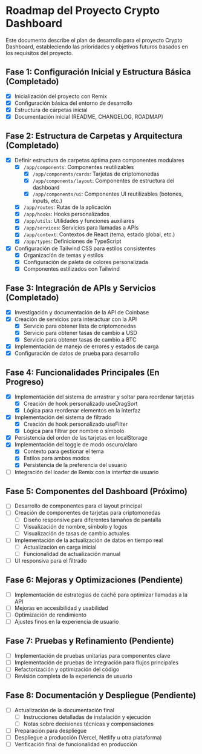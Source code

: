 # Roadmap del Proyecto Crypto Dashboard

Este documento describe el plan de desarrollo para el proyecto Crypto Dashboard, estableciendo las prioridades y objetivos futuros basados en los requisitos del proyecto.

## Fase 1: Configuración Inicial y Estructura Básica (Completado)
- [x] Inicialización del proyecto con Remix
- [x] Configuración básica del entorno de desarrollo
- [x] Estructura de carpetas inicial
- [x] Documentación inicial (README, CHANGELOG, ROADMAP)

## Fase 2: Estructura de Carpetas y Arquitectura (Completado)
- [x] Definir estructura de carpetas óptima para componentes modulares
  - [x] `/app/components`: Componentes reutilizables
    - [x] `/app/components/cards`: Tarjetas de criptomonedas
    - [x] `/app/components/layout`: Componentes de estructura del dashboard
    - [x] `/app/components/ui`: Componentes UI reutilizables (botones, inputs, etc.)
  - [x] `/app/routes`: Rutas de la aplicación
  - [x] `/app/hooks`: Hooks personalizados
  - [x] `/app/utils`: Utilidades y funciones auxiliares
  - [x] `/app/services`: Servicios para llamadas a APIs
  - [x] `/app/context`: Contextos de React (tema, estado global, etc.)
  - [x] `/app/types`: Definiciones de TypeScript
- [x] Configuración de Tailwind CSS para estilos consistentes
  - [x] Organización de temas y estilos
  - [x] Configuración de paleta de colores personalizada
  - [x] Componentes estilizados con Tailwind

## Fase 3: Integración de APIs y Servicios (Completado)
- [x] Investigación y documentación de la API de Coinbase
- [x] Creación de servicios para interactuar con la API
  - [x] Servicio para obtener lista de criptomonedas
  - [x] Servicio para obtener tasas de cambio a USD
  - [x] Servicio para obtener tasas de cambio a BTC
- [x] Implementación de manejo de errores y estados de carga
- [x] Configuración de datos de prueba para desarrollo

## Fase 4: Funcionalidades Principales (En Progreso)
- [x] Implementación del sistema de arrastrar y soltar para reordenar tarjetas
  - [x] Creación de hook personalizado useDragSort
  - [x] Lógica para reordenar elementos en la interfaz
- [x] Implementación del sistema de filtrado
  - [x] Creación de hook personalizado useFilter
  - [x] Lógica para filtrar por nombre o símbolo
- [x] Persistencia del orden de las tarjetas en localStorage
- [x] Implementación del toggle de modo oscuro/claro
  - [x] Contexto para gestionar el tema
  - [x] Estilos para ambos modos
  - [x] Persistencia de la preferencia del usuario
- [ ] Integración del loader de Remix con la interfaz de usuario

## Fase 5: Componentes del Dashboard (Próximo)
- [ ] Desarrollo de componentes para el layout principal
- [ ] Creación de componentes de tarjetas para criptomonedas
  - [ ] Diseño responsive para diferentes tamaños de pantalla
  - [ ] Visualización de nombre, símbolo y logos
  - [ ] Visualización de tasas de cambio actuales
- [ ] Implementación de la actualización de datos en tiempo real
  - [ ] Actualización en carga inicial
  - [ ] Funcionalidad de actualización manual
- [ ] UI responsiva para el filtrado

## Fase 6: Mejoras y Optimizaciones (Pendiente)
- [ ] Implementación de estrategias de caché para optimizar llamadas a la API
- [ ] Mejoras en accesibilidad y usabilidad
- [ ] Optimización de rendimiento
- [ ] Ajustes finos en la experiencia de usuario

## Fase 7: Pruebas y Refinamiento (Pendiente)
- [ ] Implementación de pruebas unitarias para componentes clave
- [ ] Implementación de pruebas de integración para flujos principales
- [ ] Refactorización y optimización del código
- [ ] Revisión completa de la experiencia de usuario

## Fase 8: Documentación y Despliegue (Pendiente)
- [ ] Actualización de la documentación final
  - [ ] Instrucciones detalladas de instalación y ejecución
  - [ ] Notas sobre decisiones técnicas y compensaciones
- [ ] Preparación para despliegue
- [ ] Despliegue a producción (Vercel, Netlify u otra plataforma)
- [ ] Verificación final de funcionalidad en producción 
